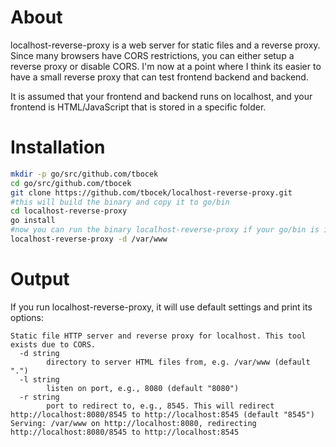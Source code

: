 # About
localhost-reverse-proxy is a web server for static files and a reverse proxy. 
Since many browsers have CORS restrictions, you can either setup a reverse proxy or
disable CORS. I'm now at a point where I think its easier to have a small reverse
proxy that can test frontend backend and backend.

It is assumed that your frontend and backend runs on localhost, and your frontend
is HTML/JavaScript that is stored in a specific folder.

# Installation

```bash
mkdir -p go/src/github.com/tbocek
cd go/src/github.com/tbocek
git clone https://github.com/tbocek/localhost-reverse-proxy.git
#this will build the binary and copy it to go/bin
cd localhost-reverse-proxy
go install
#now you can run the binary localhost-reverse-proxy if your go/bin is in your $PATH 
localhost-reverse-proxy -d /var/www
```

# Output

If you run localhost-reverse-proxy, it will use default settings and print 
its options:

```
Static file HTTP server and reverse proxy for localhost. This tool exists due to CORS.
  -d string
    	directory to server HTML files from, e.g. /var/www (default ".")
  -l string
    	listen on port, e.g., 8080 (default "8080")
  -r string
    	port to redirect to, e.g., 8545. This will redirect http://localhost:8080/8545 to http://localhost:8545 (default "8545")
Serving: /var/www on http://localhost:8080, redirecting http://localhost:8080/8545 to http://localhost:8545
```

